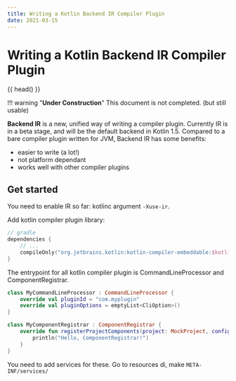 ```yaml
---
title: Writing a Kotlin Backend IR Compiler Plugin
date: 2021-03-15
---
```



# Writing a Kotlin Backend IR Compiler Plugin
{{ head() }}

!!! warning "**Under Construction**"
    This document is not completed. (but still usable)


**Backend IR** is a new, unified way of writing a compiler plugin.
Currently IR is in a beta stage, and will be the default backend in Kotlin 1.5.
Compared to a bare compiler plugin written for JVM, Backend IR has some benefits:
- easier to write (a lot!)
- not platform dependant
- works well with other compiler plugins


## Get started
You need to enable IR so far: kotlinc argument `-Xuse-ir`.

Add kotlin compiler plugin library:
``` kotlin
// gradle
dependencies {
	// ...
	compileOnly("org.jetbrains.kotlin:kotlin-compiler-embeddable:$kotlinVersion")
}
```

The entrypoint for all kotlin compiler plugin is CommandLineProcessor and
ComponentRegistrar.

``` kotlin
class MyCommandLineProcessor : CommandLineProcessor {
	override val pluginId = "com.myplugin"
	override val pluginOptions = emptyList<CliOption>()
}
```

``` kotlin
class MyComponentRegistrar : ComponentRegistrar {
	override fun registerProjectComponents(project: MockProject, configuration: CompilerConfiguration) {
		println("Hello, ComponentRegistrar!")
	}
}
```

You need to add services for these.
Go to resources di, make `META-INF/services/` 





